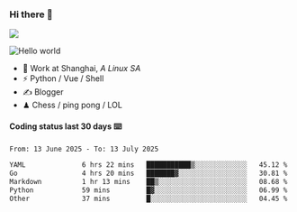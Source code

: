 ### Hi there 👋
![](https://komarev.com/ghpvc/?username=Xuhandsome)


<img src="https://github-readme-stats.vercel.app/api?username=XuHandsome&show_icons=true&theme=merko" alt="Hello world">

<br/>

- 🍻  Work at Shanghai, _A Linux SA_
- ⚡  Python / Vue / Shell
- ✍️  Blogger
- ♟  Chess / ping pong / LOL

#### Coding status last 30 days ⌨️

<!--START_SECTION:waka-->

```txt
From: 13 June 2025 - To: 13 July 2025

YAML              6 hrs 22 mins   ███████████▒░░░░░░░░░░░░░   45.12 %
Go                4 hrs 20 mins   ███████▓░░░░░░░░░░░░░░░░░   30.81 %
Markdown          1 hr 13 mins    ██▒░░░░░░░░░░░░░░░░░░░░░░   08.68 %
Python            59 mins         █▓░░░░░░░░░░░░░░░░░░░░░░░   06.99 %
Other             37 mins         █░░░░░░░░░░░░░░░░░░░░░░░░   04.45 %
```

<!--END_SECTION:waka-->
